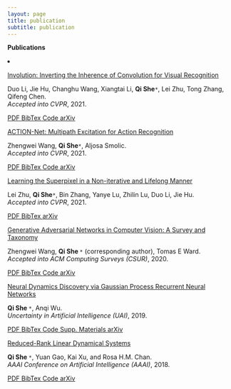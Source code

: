 ```yaml
---
layout: page
title: publication
subtitle: publication
---
```


**Publications**

<div id="container-publications">
<div class="row">
<div class="col-xs-12 col-md-12">
<li itemscope itemtype="http://schema.org/CreativeWork">

<i class="fa-li fa fa-file-text-o pub-icon" aria-hidden="true"></i>
    <span itemprop="name">
        <a href="https://sheqi.github.io/publication/cvpr21_involution/" itemprop="url">Involution: Inverting the Inherence of Convolution for Visual Recognition</a>
    </span>
    <div class="pub-authors" itemprop="author">
        Duo Li, Jie Hu, Changhu Wang, Xiangtai Li, <b>Qi She</b><code>*</code>, Lei Zhu, Tong Zhang, Qifeng Chen.
    </div>
    <div class="pub-publication">
    <em> Accepted into CVPR</em>, 2021.
    </div>

<p>
<a class="btn btn-primary btn-outline btn-xs" href="https://sheqi.github.io/pdf/CVPR2021_involution.pdf">
PDF
</a>

<a class="btn btn-primary btn-outline btn-xs" href="https://sheqi.github.io/bibtex/CVPR21_involution.bib.txt">
BibTex
</a>

<a class="btn btn-primary btn-outline btn-xs" href="https://github.com/d-li14/involution">
Code
</a>

<a class="btn btn-primary btn-outline btn-xs" href="https://arxiv.org/abs/2103.06255">
arXiv
</a>
</p>


<i class="fa-li fa fa-file-text-o pub-icon" aria-hidden="true"></i>
    <span itemprop="name">
        <a href="https://sheqi.github.io/publication/cvpr21_actionnet/" itemprop="url">ACTION-Net: Multipath Excitation for Action Recognition</a>
    </span>
    <div class="pub-authors" itemprop="author">
        Zhengwei Wang, <b>Qi She</b><code>*</code>, Aljosa Smolic.
    </div>
    <div class="pub-publication">
    <em> Accepted into CVPR</em>, 2021.
    </div>

<p>
<a class="btn btn-primary btn-outline btn-xs" href="https://sheqi.github.io/pdf/CVPR2021_actionnet.pdf">
PDF
</a>

<a class="btn btn-primary btn-outline btn-xs" href="https://sheqi.github.io/bibtex/CVPR21_actionnet.bib.txt">
BibTex
</a>

<a class="btn btn-primary btn-outline btn-xs" href="https://github.com/V-Sense/ACTION-Net">
Code
</a>

<a class="btn btn-primary btn-outline btn-xs" href="https://arxiv.org/abs/2103.07372">
arXiv
</a>
</p>

<i class="fa-li fa fa-file-text-o pub-icon" aria-hidden="true"></i>
    <span itemprop="name">
        <a href="https://sheqi.github.io/publication/cvpr21_superpixel/" itemprop="url">Learning the Superpixel in a Non-iterative and Lifelong Manner</a>
    </span>
    <div class="pub-authors" itemprop="author">
        Lei Zhu, <b>Qi She</b><code>*</code>, Bin Zhang, Yanye Lu, Zhilin Lu, Duo Li, Jie Hu.
    </div>
    <div class="pub-publication">
    <em> Accepted into CVPR</em>, 2021.
    </div>

<p>
<a class="btn btn-primary btn-outline btn-xs" href="https://sheqi.github.io/pdf/CVPR2021_superpixel.pdf">
PDF
</a>

<a class="btn btn-primary btn-outline btn-xs" href="https://sheqi.github.io/bibtex/CVPR21_superpixel.bib.txt">
BibTex
</a>


<a class="btn btn-primary btn-outline btn-xs" href="https://arxiv.org/abs/2103.10681">
arXiv
</a>
</p>

<i class="fa-li fa fa-file-text-o pub-icon" aria-hidden="true"></i>
    <span itemprop="name">
        <a href="https://sheqi.github.io/publication/csur20/" itemprop="url">Generative Adversarial Networks in Computer Vision: A Survey and Taxonomy</a>
    </span>
    <div class="pub-authors" itemprop="author">
        Zhengwei Wang, <b> Qi She </b><code>*</code> (corresponding author), Tomas E Ward.
    </div>
    <div class="pub-publication">
    <em> Accepted into ACM Computing Surveys (CSUR)</em>, 2020.
    </div>

<p>
<a class="btn btn-primary btn-outline btn-xs" href="https://sheqi.github.io/pdf/CSUR20.pdf">
PDF
</a>

<a class="btn btn-primary btn-outline btn-xs" href="https://sheqi.github.io/bibtex/CSUR20.bib.txt">
BibTex
</a>

<a class="btn btn-primary btn-outline btn-xs" href="https://github.com/sheqi/GAN_Review">
Code
</a>

<a class="btn btn-primary btn-outline btn-xs" href="https://arxiv.org/abs/1906.01529">
arXiv
</a>
</p>


<i class="fa-li fa fa-file-text-o pub-icon" aria-hidden="true"></i>
    <span itemprop="name">
        <a href="https://sheqi.github.io/publication/uai19/" itemprop="url">Neural Dynamics Discovery via Gaussian Process Recurrent Neural Networks</a>
    </span>
    <div class="pub-authors" itemprop="author">
        <b> Qi She </b><code>*</code>, Anqi Wu.
    </div>
    <div class="pub-publication">
    <em> Uncertainty in Artificial Intelligence (UAI)</em>, 2019.
    </div>

<p>
<a class="btn btn-primary btn-outline btn-xs" href="https://sheqi.github.io/pdf/UAI2019.pdf">
PDF
</a>

<a class="btn btn-primary btn-outline btn-xs" href="https://sheqi.github.io/bibtex/UAI19.bib.txt">
BibTex
</a>

<a class="btn btn-primary btn-outline btn-xs" href="https://github.com/sheqi/GP-RNN_UAI2019">
Code
</a>

<a class="btn btn-primary btn-outline btn-xs" href="https://sheqi.github.io/sm/UAI2019.pdf">
Supp. Materials
</a>

<a class="btn btn-primary btn-outline btn-xs" href="https://arxiv.org/abs/1907.00650">
arXiv
</a>
</p>


<i class="fa-li fa fa-file-text-o pub-icon" aria-hidden="true"></i>
    <span itemprop="name">
        <a href="https://sheqi.github.io/publication/aaai18/" itemprop="url">Reduced-Rank Linear Dynamical Systems</a>
    </span>
    <div class="pub-authors" itemprop="author">
        <b> Qi She </b><code>*</code>, Yuan Gao, Kai Xu, and Rosa H.M. Chan.
    </div>
    <div class="pub-publication">
    <em>AAAI Conference on Artificial Intelligence (AAAI)</em>, 2018.
    </div>

<p>
<a class="btn btn-primary btn-outline btn-xs" href="https://sheqi.github.io/pdf/AAAI2018.pdf">
PDF
</a>

<a class="btn btn-primary btn-outline btn-xs" href="https://sheqi.github.io/bibtex/AAAI18.bib.txt">
BibTex
</a>

<a class="btn btn-primary btn-outline btn-xs" href="https://github.com/sheqi/">
Code
</a>

<a class="btn btn-primary btn-outline btn-xs" href="https://arxiv.org/abs/1801.08297">
arXiv
</a>
</p>


</li>
</div>
</div>
</div>